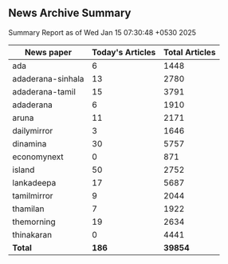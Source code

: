 <!-- @format -->
## News Archive Summary

Summary Report as of Wed Jan 15 07:30:48 +0530 2025

| News paper         | Today's Articles | Total Articles |
|--------------------|------------------|----------------|
| ada               | 6          | 1448        |
| adaderana-sinhala               | 13          | 2780        |
| adaderana-tamil               | 15          | 3791        |
| adaderana               | 6          | 1910        |
| aruna               | 11          | 2171        |
| dailymirror               | 3          | 1646        |
| dinamina               | 30          | 5757        |
| economynext               | 0          | 871        |
| island               | 50          | 2752        |
| lankadeepa               | 17          | 5687        |
| tamilmirror               | 9          | 2044        |
| thamilan               | 7          | 1922        |
| themorning               | 19          | 2634        |
| thinakaran               | 0          | 4441        |
| **Total**          | **186**      | **39854** |

